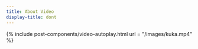 ```yaml
---
title: About Video
display-title: dont
---
```


{% include post-components/video-autoplay.html
  url = "/images/kuka.mp4"
%}